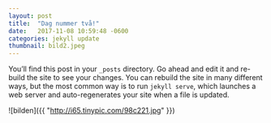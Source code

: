 ```yaml
---
layout: post
title:  "Dag nummer två!"
date:   2017-11-08 10:59:48 -0600
categories: jekyll update
thumbnail: bild2.jpeg
---
```


You’ll find this post in your `_posts` directory. Go ahead and edit it and re-build the site to see your changes. You can rebuild the site in many different ways, but the most common way is to run `jekyll serve`, which launches a web server and auto-regenerates your site when a file is updated.

![bilden]({{ "http://i65.tinypic.com/98c221.jpg" }})